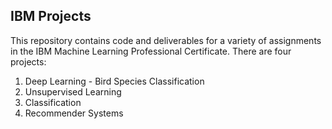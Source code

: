 ## IBM Projects

This repository contains code and deliverables for a variety of assignments in the IBM Machine Learning Professional Certificate.
There are four projects:
1) Deep Learning - Bird Species Classification
2) Unsupervised Learning
3) Classification
4) Recommender Systems